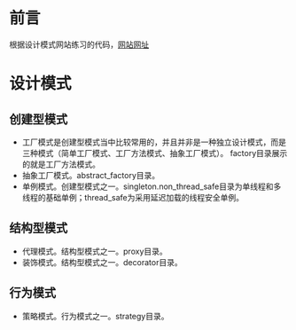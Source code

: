 # 前言
根据设计模式网站练习的代码，[网站网址](https://refactoringguru.cn/design-patterns/catalog)

# 设计模式

## 创建型模式
- 工厂模式是创建型模式当中比较常用的，并且并非是一种独立设计模式，而是三种模式（简单工厂模式、工厂方法模式、抽象工厂模式）。
  factory目录展示的就是工厂方法模式。
- 抽象工厂模式。abstract_factory目录。
- 单例模式。创建型模式之一。singleton.non_thread_safe目录为单线程和多线程的基础单例；thread_safe为采用延迟加载的线程安全单例。

## 结构型模式
- 代理模式。结构型模式之一。proxy目录。
- 装饰模式。结构型模式之一。decorator目录。

## 行为模式
- 策略模式。行为模式之一。strategy目录。
